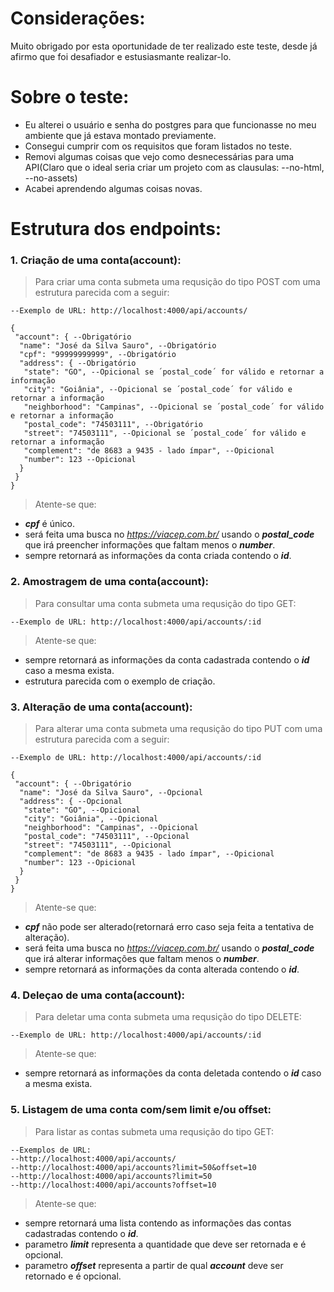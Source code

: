 # Considerações:

Muito obrigado por esta oportunidade de ter realizado este teste, desde já afirmo que foi desafiador e estusiasmante realizar-lo.

# Sobre o teste:

- Eu alterei o usuário e senha do postgres para que funcionasse no meu ambiente que já estava montado previamente.
- Consegui cumprir com os requisitos que foram listados no teste.
- Removi algumas coisas que vejo como desnecessárias para uma API(Claro que o ideal seria criar um projeto com as clausulas: --no-html, --no-assets)
- Acabei aprendendo algumas coisas novas.

# Estrutura dos endpoints:

### 1. Criação de uma conta(account):
> Para criar uma conta submeta uma requsição do tipo POST com uma estrutura parecida com a seguir:
```
--Exemplo de URL: http://localhost:4000/api/accounts/

{
 "account": { --Obrigatório
  "name": "José da Silva Sauro", --Obrigatório
  "cpf": "99999999999", --Obrigatório
  "address": { --Obrigatório
   "state": "GO", --Opicional se ´postal_code´ for válido e retornar a informação
   "city": "Goiânia", --Opicional se ´postal_code´ for válido e retornar a informação
   "neighborhood": "Campinas", --Opicional se ´postal_code´ for válido e retornar a informação
   "postal_code": "74503111", --Obrigatório
   "street": "74503111", --Opicional se ´postal_code´ for válido e retornar a informação
   "complement": "de 8683 a 9435 - lado ímpar", --Opicional
   "number": 123 --Opicional
  }
 }
}
```
> Atente-se que:
- ***cpf*** é único.
- será feita uma busca no *https://viacep.com.br/* usando o ***postal_code*** que irá preencher informações que faltam menos o ***number***.
- sempre retornará as informações da conta criada contendo o ***id***.

### 2. Amostragem de uma conta(account):
> Para consultar uma conta submeta uma requsição do tipo GET:
```
--Exemplo de URL: http://localhost:4000/api/accounts/:id
```

> Atente-se que:
- sempre retornará as informações da conta cadastrada contendo o ***id*** caso a mesma exista.
- estrutura parecida com o exemplo de criação.

### 3. Alteração de uma conta(account):
> Para alterar uma conta submeta uma requsição do tipo PUT com uma estrutura parecida com a seguir:
```
--Exemplo de URL: http://localhost:4000/api/accounts/:id

{
 "account": { --Obrigatório
  "name": "José da Silva Sauro", --Opcional
  "address": { --Opcional
   "state": "GO", --Opicional
   "city": "Goiânia", --Opicional
   "neighborhood": "Campinas", --Opicional
   "postal_code": "74503111", --Opcional
   "street": "74503111", --Opicional
   "complement": "de 8683 a 9435 - lado ímpar", --Opicional
   "number": 123 --Opicional
  }
 }
}
```
> Atente-se que:
- ***cpf*** não pode ser alterado(retornará erro caso seja feita a tentativa de alteração).
- será feita uma busca no *https://viacep.com.br/* usando o ***postal_code*** que irá alterar informações que faltam menos o ***number***.
- sempre retornará as informações da conta alterada contendo o ***id***.

### 4. Deleçao de uma conta(account):
> Para deletar uma conta submeta uma requsição do tipo DELETE:
```
--Exemplo de URL: http://localhost:4000/api/accounts/:id
```
> Atente-se que:
- sempre retornará as informações da conta deletada contendo o ***id*** caso a mesma exista.

### 5. Listagem de uma conta com/sem limit e/ou offset:
> Para listar as contas submeta uma requsição do tipo GET:
```
--Exemplos de URL: 
--http://localhost:4000/api/accounts/
--http://localhost:4000/api/accounts?limit=50&offset=10
--http://localhost:4000/api/accounts?limit=50
--http://localhost:4000/api/accounts?offset=10
```
> Atente-se que:
- sempre retornará uma lista contendo as informações das contas cadastradas contendo o ***id***.
- parametro ***limit*** representa a quantidade que deve ser retornada e é opcional.
- parametro ***offset*** representa a partir de qual ***account*** deve ser retornado e é opcional.
